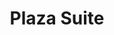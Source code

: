 ---
title: Plaza Suite
year: 1972
opening_date: 1972-11-24
closing_date: 1972-12-09
layout: productions
featured_image: 
image_caption:
image_credit:
playbill:
category:
Theatre: Theatre Jacksonville
Venue: Little Theatre
cast:
  Bellboy: Bill Morse
  Karen Nash: Mardie Kelly
  Sam Nash: Roby Robson
  Jean McCormack: Kathy Grimes
  Jesse Kiplinger: John Tilford
  Muriel Tate: Kathy Grimes
  Norma Hubley: Sabina Meyer
  Roy Hubley: Norman Howard
  Borden Eisler: John Tilford
  Mimsey Hubley: Kathy Grimes
crew:
  Director: Robert Knowles
  Scene Design: Hal Henderson
  Stage Manager: Wayne Wofford
  Lighting: Bob Barnes
  Sound: Melinda Barnes
  Properties:
    - Margaret Winstead
    - Laurie Kaden
    - Connie McClure
    - Doug Thomas
  Set Construction:
    - Bill Bacon
    - John Eichenlaub
    - Bob Ladd
    - Jean Mortensen
    - Sharon O'Connel
    - Kathleen O'Connor
  Costumes:
    - Gert Berman
    - Mary Coyle
  Make-up:
    - Norman Howard
    - Melinda Barnes
  Box Office:
    - Ann Dubow
    - Gert Berman
    - Esta Rosenson
external_links:
---